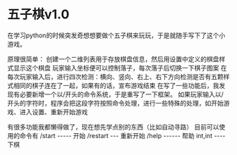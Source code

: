 # 五子棋v1.0
在学习python的时候突发奇想想要做个五子棋来玩玩，于是就随手写下了这个小游戏。

原理很简单：
创建一个二维列表用于存放棋盘信息，然后用设置中定义的棋盘样式显示这个棋盘
玩家输入坐标便可以控制落子，每次落子后切换一下棋子图案
在每次玩家输入后，进行四次检测：横向、竖向、右上、右下方向检测是否有五颗样式相同的棋子连在了一起，如果有的话，宣布游戏结束
在写了一些功能后，我发现有必要新增一个以/开头的命令系统，于是重写了一下框架。
如果玩家输入以/开头的字符时，程序会把这段字符按照命令处理，进行一些特殊的处理，如开始游戏、进入设置、重新开始游戏

有很多功能我都懒得做了，现在想先学点别的东西（比如自动寻路）
目前可以使用的命令有
/start ----- 开始
/restart --- 重新开始
/help ------ 帮助
int,int ---- 下棋
